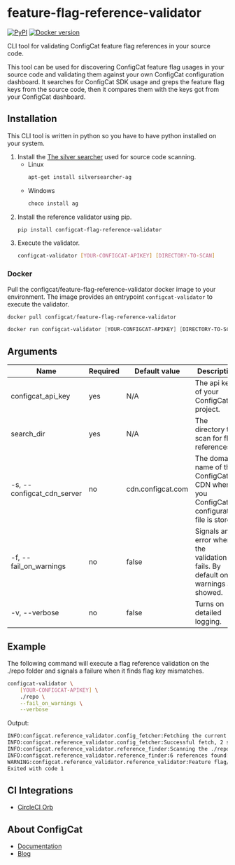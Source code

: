 # feature-flag-reference-validator 
[![PyPI](https://img.shields.io/pypi/v/configcat-flag-reference-validator.svg)](https://pypi.python.org/pypi/configcat-flag-reference-validator) [![Docker version](https://img.shields.io/badge/docker-latest-blue)](https://hub.docker.com/r/configcat/feature-flag-reference-validator)

CLI tool for validating ConfigCat feature flag references in your source code.

This tool can be used for discovering ConfigCat feature flag usages in your source code and validating them against your own ConfigCat configuration dashboard. It searches for ConfigCat SDK usage and greps the feature flag keys from the source code, then it compares them with the keys got from your ConfigCat dashboard.

## Installation

This CLI tool is written in python so you have to have python installed on your system.

1. Install the [The silver searcher](https://github.com/ggreer/the_silver_searcher) used for source code scanning.
    - Linux
        ```bash
        apt-get install silversearcher-ag
        ```
    - Windows
        ```powershell
        choco install ag
        ```
2. Install the reference validator using pip.
    ```bash
    pip install configcat-flag-reference-validator
    ```
3. Execute the validator.
    ```bash
    configcat-validator [YOUR-CONFIGCAT-APIKEY] [DIRECTORY-TO-SCAN] 
    ```

### Docker

Pull the configcat/feature-flag-reference-validator docker image to your environment. The image provides an entrypoint `configcat-validator` to execute the validator.
```powershell
docker pull configcat/feature-flag-reference-validator

docker run configcat-validator [YOUR-CONFIGCAT-APIKEY] [DIRECTORY-TO-SCAN]
```

## Arguments

| Name                       | Required | Default value     | Description                                |
|----------------------------|----------|-------------------|--------------------------------------------|
| configcat_api_key          | yes      | N/A               | The api key of your ConfigCat project.     |
| search_dir                 | yes      | N/A               | The directory to scan for flag references. |
| -s, --configcat_cdn_server | no       | cdn.configcat.com | The domain name of the ConfigCat CDN where you ConfigCat configuration file is stored. |
| -f, --fail_on_warnings     | no       | false             | Signals an error when the validation fails. By default only warnings are showed. |
| -v, --verbose              | no       | false             | Turns on detailed logging. |

## Example
The following command will execute a flag reference validation on the ./repo folder and signals a failure when it finds flag key mismatches.
```bash
configcat-validator \
    [YOUR-CONFIGCAT-APIKEY] \
    ./repo \
    --fail_on_warnings \
    --verbose
```
Output:
```bash
INFO:configcat.reference_validator.config_fetcher:Fetching the current ConfigCat configuration from cdn.configcat.com.
INFO:configcat.reference_validator.config_fetcher:Successful fetch, 2 settings found: ['key1', 'key2'].
INFO:configcat.reference_validator.reference_finder:Scanning the ./repo directory for ConfigCat setting references.
INFO:configcat.reference_validator.reference_finder:6 references found: {'key1', 'key2', 'key3'}.
WARNING:configcat.reference_validator.reference_validator:Feature flag/Setting keys not found in ConfigCat (but present in source code): {'key3'}.
Exited with code 1
```

## CI Integrations
- [CircleCI Orb](https://circleci.com/orbs/registry/orb/configcat/flag_reference_validator)

## About ConfigCat
- [Documentation](https://docs.configcat.com)
- [Blog](https://blog.configcat.com)
